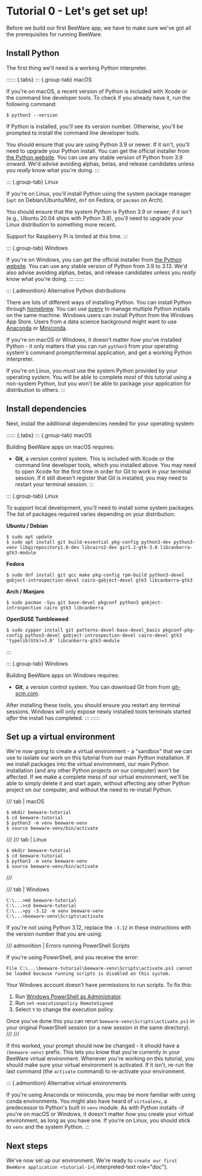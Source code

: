 # Tutorial 0 - Let\'s get set up!

Before we build our first BeeWare app, we have to make sure we\'ve got
all the prerequisites for running BeeWare.

## Install Python

The first thing we\'ll need is a working Python interpreter.

:::::: {.tabs}
::: {.group-tab}
macOS

If you\'re on macOS, a recent version of Python is included with Xcode
or the command line developer tools. To check if you already have it,
run the following command:

``` console
$ python3 --version
```

If Python is installed, you\'ll see its version number. Otherwise,
you\'ll be prompted to install the command line developer tools.

You should ensure that you are using Python 3.9 or newer. If it isn\'t,
you\'ll need to upgrade your Python install. You can get the official
installer from [the Python website](https://www.python.org/downloads).
You can use any stable version of Python from 3.9 onward. We\'d advise
avoiding alphas, betas, and release candidates unless you *really* know
what you\'re doing.
:::

::: {.group-tab}
Linux

If you\'re on Linux, you\'ll install Python using the system package
manager (`apt` on Debian/Ubuntu/Mint, `dnf` on Fedora, or `pacman` on
Arch).

You should ensure that the system Python is Python 3.9 or newer; if it
isn\'t (e.g., Ubuntu 20.04 ships with Python 3.8), you\'ll need to
upgrade your Linux distribution to something more recent.

Support for Raspberry Pi is limited at this time.
:::

::: {.group-tab}
Windows

If you\'re on Windows, you can get the official installer from [the
Python website](https://www.python.org/downloads). You can use any
stable version of Python from 3.9 to 3.13. We\'d also advise avoiding
alphas, betas, and release candidates unless you *really* know what
you\'re doing.
:::
::::::

::: {.admonition}
Alternative Python distributions

There are lots of different ways of installing Python. You can install
Python through [homebrew](https://docs.brew.sh/Homebrew-and-Python). You
can use
[pyenv](https://github.com/pyenv/pyenv#simple-python-version-management-pyenv)
to manage multiple Python installs on the same machine. Windows users
can install Python from the Windows App Store. Users from a data science
background might want to use
[Anaconda](https://docs.anaconda.com/anaconda/install/) or
[Miniconda](https://docs.conda.io/en/latest/miniconda.html).

If you\'re on macOS or Windows, it doesn\'t matter *how* you\'ve
installed Python - it only matters that you can run `python3` from your
operating system\'s command prompt/terminal application, and get a
working Python interpreter.

If you\'re on Linux, you *must* use the system Python provided by your
operating system. You will be able to complete *most* of this tutorial
using a non-system Python, but you won\'t be able to package your
application for distribution to others.
:::

## Install dependencies

Next, install the additional dependencies needed for your operating
system:

:::::: {.tabs}
::: {.group-tab}
macOS

Building BeeWare apps on macOS requires:

- **Git**, a version control system. This is included with Xcode or the
  command line developer tools, which you installed above. You may need
  to open Xcode for the first time in order for Git to work in your
  terminal session. If it still doesn\'t register that Git is installed,
  you may need to restart your terminal session.
:::

::: {.group-tab}
Linux

To support local development, you\'ll need to install some system
packages. The list of packages required varies depending on your
distribution:

**Ubuntu / Debian**

``` console
$ sudo apt update
$ sudo apt install git build-essential pkg-config python3-dev python3-venv libgirepository1.0-dev libcairo2-dev gir1.2-gtk-3.0 libcanberra-gtk3-module
```

**Fedora**

``` console
$ sudo dnf install git gcc make pkg-config rpm-build python3-devel gobject-introspection-devel cairo-gobject-devel gtk3 libcanberra-gtk3
```

**Arch / Manjaro**

``` console
$ sudo pacman -Syu git base-devel pkgconf python3 gobject-introspection cairo gtk3 libcanberra
```

**OpenSUSE Tumbleweed**

``` console
$ sudo zypper install git patterns-devel-base-devel_basis pkgconf-pkg-config python3-devel gobject-introspection-devel cairo-devel gtk3 'typelib(Gtk)=3.0' libcanberra-gtk3-module
```
:::

::: {.group-tab}
Windows

Building BeeWare apps on Windows requires:

- **Git**, a version control system. You can download Git from from
  [git-scm.com](https://git-scm.com/downloads/).

After installing these tools, you should ensure you restart any terminal
sessions. Windows will only expose newly installed tools terminals
started *after* the install has completed.
:::
::::::

## Set up a virtual environment

We\'re now going to create a virtual environment - a \"sandbox\" that we
can use to isolate our work on this tutorial from our main Python
installation. If we install packages into the virtual environment, our
main Python installation (and any other Python projects on our computer)
won\'t be affected. If we make a complete mess of our virtual
environment, we\'ll be able to simply delete it and start again, without
affecting any other Python project on our computer, and without the need
to re-install Python.

/// tab | macOS

``` console
$ mkdir beeware-tutorial
$ cd beeware-tutorial
$ python3 -m venv beeware-venv
$ source beeware-venv/bin/activate
```
///
/// tab | Linux

``` console
$ mkdir beeware-tutorial
$ cd beeware-tutorial
$ python3 -m venv beeware-venv
$ source beeware-venv/bin/activate
```
///

/// tab | Windows

``` doscon
C:\...>md beeware-tutorial
C:\...>cd beeware-tutorial
C:\...>py -3.12 -m venv beeware-venv
C:\...>beeware-venv\Scripts\activate
```

If you\'re not using Python 3.12, replace the `-3.12` in these
instructions with the version number that you are using.

/// admonition | Errors running PowerShell Scripts

If you\'re using PowerShell, and you receive the error:

    File C:\...\beeware-tutorial\beeware-venv\Scripts\activate.ps1 cannot be loaded because running scripts is disabled on this system.

Your Windows account doesn\'t have permissions to run scripts. To fix
this:

1.  Run [Windows PowerShell as
    Administrator](https://learn.microsoft.com/en-us/powershell/scripting/windows-powershell/starting-windows-powershell?view=powershell-7.4).
2.  Run `set-executionpolicy RemoteSigned`
3.  Select `Y` to change the execution policy.

Once you\'ve done this you can rerun `beeware-venv\Scripts\activate.ps1`
in your original PowerShell session (or a new session in the same
directory).
///
///

If this worked, your prompt should now be changed - it should have a
`(beeware-venv)` prefix. This lets you know that you\'re currently in
your BeeWare virtual environment. Whenever you\'re working on this
tutorial, you should make sure your virtual environment is activated. If
it isn\'t, re-run the last command (the `activate` command) to
re-activate your environment.

::: {.admonition}
Alternative virtual environments

If you\'re using Anaconda or miniconda, you may be more familiar with
using conda environments. You might also have heard of `virtualenv`, a
predecessor to Python\'s built in `venv` module. As with Python installs
-if you\'re on macOS or Windows, it doesn\'t matter *how* you create
your virtual environment, as long as you have one. If you\'re on Linux,
you should stick to `venv` and the system Python.
:::

## Next steps

We\'ve now set up our environment. We\'re ready to
`create our first BeeWare
application <tutorial-1>`{.interpreted-text role="doc"}.
